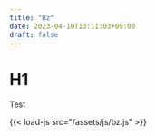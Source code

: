 ```yaml
---
title: "Bz"
date: 2023-04-10T13:11:03+09:00
draft: false
---
```


# H1

<p>Test</p>

{{< load-js src="/assets/js/bz.js" >}}